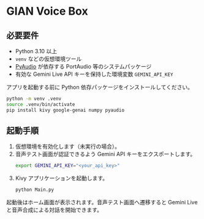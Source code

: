 # GIAN Voice Box

## 必要要件
- Python 3.10 以上
- `venv` などの仮想環境ツール
- [PyAudio](https://people.csail.mit.edu/hubert/pyaudio/#downloads) が依存する PortAudio 等のシステムパッケージ
- 有効な Gemini Live API キーを保持した環境変数 `GEMINI_API_KEY`

アプリを起動する前に Python 依存パッケージをインストールしてください。

```bash
python -m venv .venv
source .venv/bin/activate
pip install kivy google-genai numpy pyaudio
```

## 起動手順
1. 仮想環境を有効化します（未実行の場合）。
2. 音声テスト画面が認証できるよう Gemini API キーをエクスポートします。
   ```bash
   export GEMINI_API_KEY="<your_api_key>"
   ```
3. Kivy アプリケーションを起動します。
   ```bash
   python Main.py
   ```

起動後はホーム画面が表示されます。音声テスト画面へ遷移すると Gemini Live と音声合成による対話を開始できます。
